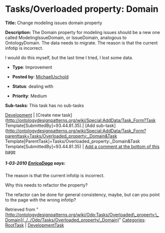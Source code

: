 #  Tasks/Overloaded property: Domain


__Title:__ Change modeling issues domain property


__Description:__ The Domain property for modeling issues should be a new one called ModelingIssueDomain, or IssueDomain, analogous to OntologyDomain. The data needs to migrate. The reason is that the current infotip is incorrect. 


I would do this myself, but the last time I tried, I lost some data. 


  





* __Type__: Improvement
* __Posted by__: [MichaelUschold](../../User/MichaelUschold "User:MichaelUschold")
* __Status__: dealing with


* __Priority__: Medium




__Sub-tasks__:
This task has no sub-tasks




[Development](../../Odp/Development "Odp:Development") | [Create new task](http://ontologydesignpatterns.org/wiki/Special:AddData/Task_Form?Task Template[SubmittedBy]=93.44.81.35).| [Add sub-task](http://ontologydesignpatterns.org/wiki/Special:AddData/Task_Form?parenttask=Tasks/Overloaded_property:_Domain&Task Template[ParentTask]=Tasks/Overloaded_property:_Domain&Task Template[SubmittedBy]=93.44.81.35) | [Add a comment at the bottom of this page](../index.php@title=Odp%253AAdd_comment&target=Odp%253ATasks%252F../../Odp/Tasks/Overloaded_property/_Domain#New_comment "http://ontologydesignpatterns.org/wiki/index.php?title=Odp:Add_comment&target=Odp:Tasks/Overloaded_property:_Domain#New_comment")
#####  1-03-2010 [EnricoDaga](../../User/EnricoDaga "User:EnricoDaga") says:


 The reason is that the current infotip is incorrect.


Why this needs to refactor the property?


The refactor can be done for general consistency, maybe, but can you point to the page with the wrong infotip?


  






Retrieved from "[http://ontologydesignpatterns.org/wiki/Odp:Tasks/Overloaded\_property:\_Domain](../../Odp/Tasks/Overloaded_property/_Domain)"
 [Categories](http://ontologydesignpatterns.org/wiki/Special:Categories "Special:Categories"): [RootTask](../../Category/RootTask "Category:RootTask") | [DevelopmentTask](../../Category/DevelopmentTask "Category:DevelopmentTask")